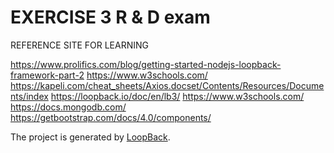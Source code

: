 # EXERCISE 3 R & D exam

REFERENCE SITE FOR LEARNING

https://www.prolifics.com/blog/getting-started-nodejs-loopback-framework-part-2
https://www.w3schools.com/
https://kapeli.com/cheat_sheets/Axios.docset/Contents/Resources/Documents/index
https://loopback.io/doc/en/lb3/
https://www.w3schools.com/
https://docs.mongodb.com/
https://getbootstrap.com/docs/4.0/components/


The project is generated by [LoopBack](http://loopback.io).
